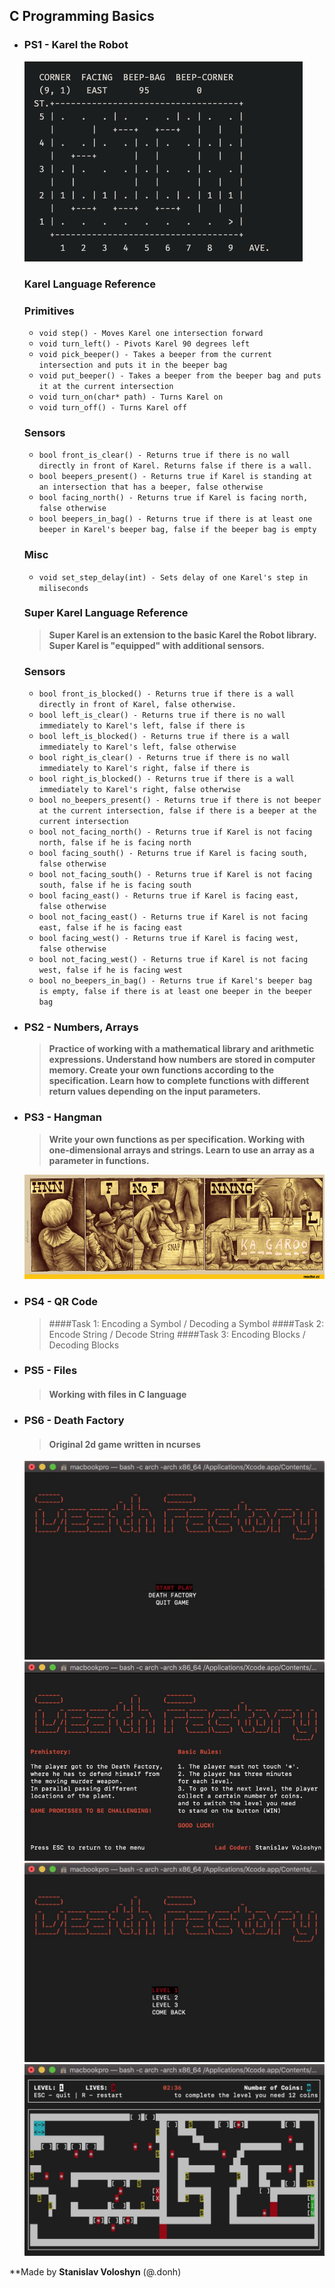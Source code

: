 ## **C Programming Basics**
                               
* ### **PS1 - Karel the Robot**
  
  ![plot](./img/ps1.png)
  ### **Karel Language Reference**
  
  ### **Primitives**
  * `void step() - Moves Karel one intersection forward`
  * `void turn_left() - Pivots Karel 90 degrees left`
  * `void pick_beeper() - Takes a beeper from the current intersection and puts it in the beeper bag`
  * `void put_beeper() - Takes a beeper from the beeper bag and puts it at the current intersection`
  * `void turn_on(char* path) - Turns Karel on`
  * `void turn_off() - Turns Karel off`
  
  ### **Sensors**
  * `bool front_is_clear() - Returns true if there is no wall directly in front of Karel. Returns false if there is a wall.`
  * `bool beepers_present() - Returns true if Karel is standing at an intersection that has a beeper, false otherwise`
  * `bool facing_north() - Returns true if Karel is facing north, false otherwise`
  * `bool beepers_in_bag() - Returns true if there is at least one beeper in Karel's beeper bag, false if the beeper bag is empty`
  
  ### **Misc**
  * `void set_step_delay(int) - Sets delay of one Karel's step in miliseconds`
  
  ### **Super Karel Language Reference**
  >**Super Karel is an extension to the basic Karel the Robot library. Super Karel is "equipped" with additional sensors.**
  
  ### **Sensors**
  
  * `bool front_is_blocked() - Returns true if there is a wall directly in front of Karel, false otherwise.`
  * `bool left_is_clear() - Returns true if there is no wall immediately to Karel's left, false if there is`
  * `bool left_is_blocked() - Returns true if there is a wall immediately to Karel's left, false otherwise`
  * `bool right_is_clear() - Returns true if there is no wall immediately to Karel's right, false if there is`
  * `bool right_is_blocked() - Returns true if there is a wall immediately to Karel's right, false otherwise`
  * `bool no_beepers_present() - Returns true if there is not beeper at the current intersection, false if there is a beeper at the current intersection`
  * `bool not_facing_north() - Returns true if Karel is not facing north, false if he is facing north`
  * `bool facing_south() - Returns true if Karel is facing south, false otherwise`
  * `bool not_facing_south() - Returns true if Karel is not facing south, false if he is facing south`
  * `bool facing_east() - Returns true if Karel is facing east, false otherwise`
  * `bool not_facing_east() - Returns true if Karel is not facing east, false if he is facing east`
  * `bool facing_west() - Returns true if Karel is facing west, false otherwise`
  * `bool not_facing_west() - Returns true if Karel is not facing west, false if he is facing west`
  * `bool no_beepers_in_bag() - Returns true if Karel's beeper bag is empty, false if there is at least one beeper in the beeper bag`


* ### **PS2 - Numbers, Arrays**
  > **Practice of working with a mathematical library and arithmetic expressions. 
  Understand how numbers are stored in computer memory. 
  Create your own functions according to the specification. 
  Learn how to complete functions with different return values depending on the input parameters.**

* ### **PS3 - Hangman**

  >**Write your own functions as per specification.
Working with one-dimensional arrays and strings.
Learn to use an array as a parameter in functions.**

  ![plot](./img/ps3.png)


* ### **PS4 - QR Code**

  > ####Task 1: Encoding a Symbol / Decoding a Symbol
  > ####Task 2: Encode String / Decode String
  > ####Task 3: Encoding Blocks / Decoding Blocks

* ### **PS5 - Files**

  > #### Working with files in C language

* ### **PS6 - Death Factory**

  > #### Original 2d game written in ncurses

  ![plot](./img/ps6_1.png)
  ![plot](./img/ps6.png)
  ![plot](./img/ps6_3.png)
  ![plot](./img/ps6_4.png)






**Made by **Stanislav Voloshyn** (@.donh)


  










